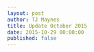 ```yaml
---
layout: post
author: TJ Maynes
title: Update October 2015
date: 2015-10-29 00:00:00
published: false
---
```


